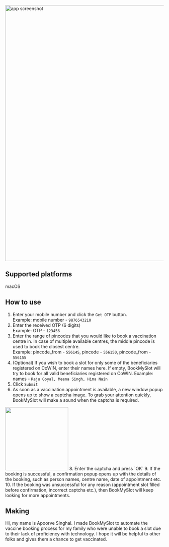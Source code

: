 <img width="812" alt="app screenshot" src="https://user-images.githubusercontent.com/15952329/117893738-9c4e7680-b2d8-11eb-98be-fa79fa24f5fd.png">

## Supported platforms
macOS

## How to use

1. Enter your mobile number and click the `Get OTP` button.  
Example: mobile number - `9876543210`
2. Enter the received OTP (6 digits)  
Example: OTP - `123456`
3. Enter the range of pincodes that you would like to book a vaccination centre in. In case of multiple available centres, the middle pincode is used to book the closest centre.  
Example: pincode_from - `556145`, pincode - `556150`, pincode_from - `556155`
4. (Optional) If you wish to book a slot for only some of the beneficiaries registered on CoWIN, enter their names here. If empty, BookMySlot will try to book for all valid beneficiaries registered on CoWIN.
Example: names - `Raju Goyal, Meena Singh, Hima Nain`
5. Click `Submit`
6. As soon as a vaccination appointment is available, a new window popup opens up to show a captcha image. To grab your attention quickly, BookMySlot will make a sound when the captcha is required.  
<img src="https://user-images.githubusercontent.com/15952329/117894597-52669000-b2da-11eb-908b-5b1a6e95d90f.png" height="200">
8. Enter the captcha and press `OK`
9. If the booking is successful, a confirmation popup opens up with the details of the booking, such as person names, centre name, date of appointment etc. 
10. If the booking was unsuccessful for any reason (appointment slot filled before confirmation, incorrect captcha etc.), then BookMySlot will keep looking for more appointments.

## Making

Hi, my name is Apoorve Singhal. I made BookMySlot to automate the vaccine booking process for my family who were unable to book a slot due to their lack of proficiency with technology. I hope it will be helpful to other folks and gives them a chance to get vaccinated.
